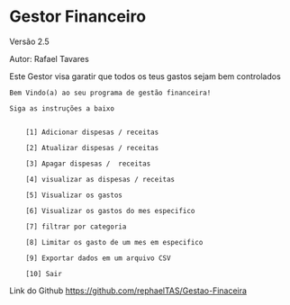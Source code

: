 Gestor Financeiro 
===
Versão 2.5

Autor: Rafael Tavares

Este Gestor visa garatir que todos os teus gastos sejam bem controlados

    Bem Vindo(a) ao seu programa de gestão financeira! 

    Siga as instruções a baixo                         


        [1] Adicionar dispesas / receitas 
        
        [2] Atualizar dispesas / receitas 
        
        [3] Apagar dispesas /  receitas 
        
        [4] visualizar as dispesas / receitas 
        
        [5] Visualizar os gastos 
        
        [6] Visualizar os gastos do mes especifico 
        
        [7] filtrar por categoria 
        
        [8] Limitar os gasto de um mes em especifico 
        
        [9] Exportar dados em um arquivo CSV 
        
        [10] Sair 

Link do Github
https://github.com/rephaelTAS/Gestao-Finaceira
